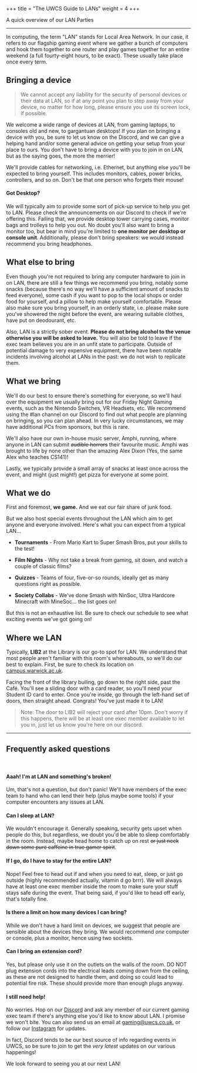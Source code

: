 +++
title = "The UWCS Guide to LANs"
weight = 4
+++

A quick overview of our LAN Parties
<!-- more -->
------------------------------------------------------------------------

In computing, the term "LAN" stands for Local Area Network. In our case, it refers to our flagship gaming event where we gather a bunch of computers and hook them together to one router and play games together for an entire weekend (a full fourty-eight hours, to be exact). These usually take place once every term.

## Bringing a device

> We cannot accept any liability for the security of personal devices or their data at LAN, so if at any point you plan to step away from your device, no matter for how long, please ensure you use its screen lock, if possible.

We welcome a wide range of devices at LAN, from gaming laptops, to consoles old and new, to gargantuan desktops! If you plan on bringing a device with you, be sure to let us know on the Discord, and we can give a helping hand and/or some general advice on getting your setup from your place to ours. You don't have to bring a device with you to join in on LAN, but as the saying goes, the more the merrier!

We'll provide cables for networking, i.e. Ethernet, but anything else you'll be expected to bring yourself. This includes monitors, cables, power bricks, controllers, and so on. Don't be that one person who forgets their mouse!

#### Got Desktop?

We will typically aim to provide some sort of pick-up service to help you get to LAN. Please check the announcements on our Discord to check if we're offering this. Failing that, we provide desktop tower carrying cases, monitor bags and trolleys to help you out. No doubt you'll also want to bring a monitor too, but bear in mind you're limited to **one monitor per desktop or console unit**. Additionally, please don't bring speakers: we would instead recommend you bring headphones.

## What else to bring

Even though you're not required to bring any computer hardware to join in on LAN, there are still a few things we recommend you bring, notably some snacks (because there's no way we'll have a sufficient amount of snacks to feed everyone), some cash if you want to pop to the local shops or order food for yourself, and a pillow to help make yourself comfortable. Please also make sure you bring yourself, in an orderly state, i.e. please make sure you've showered the night before the event, are wearing suitable clothes, have put on deodourant, etc.

Also, LAN is a strictly sober event. **Please do not bring alcohol to the venue otherwise you will be asked to leave.** You will also be told to leave if the exec team believes you are in an unfit state to participate. Outside of potential damage to very expensive equipment, there have been notable incidents involving alcohol at LANs in the past: we do not wish to replicate them.

## What we bring

We'll do our best to ensure there's something for everyone, so we'll haul over the equipment we usually bring out for our Friday Night Gaming events, such as the Nintendo Switches, VR Headsets, etc. We recommend using the #lan channel on our Discord to find out what people are planning on bringing, so you can plan ahead. In very lucky circumstances, we may have additional PCs from sponsors, but this is rare.

We'll also have our own in-house music server, Amphi, running, where anyone in LAN can submit ~~audible horrors~~ their favourite music. Amphi was brought to life by none other than the amazing Alex Dixon (Yes, the same Alex who teaches CS141)!

Lastly, we typically provide a small array of snacks at least once across the event, and might (just might!) get pizza for everyone at some point.

## What we do

First and foremost, **we game.** And we eat our fair share of junk food.

But we also host special events throughout the LAN which aim to get anyone and everyone involved. Here's what you can expect from a typical LAN...

- **Tournaments** - From Mario Kart to Super Smash Bros, put your skills to the test!

- **Film Nights** - Why not take a break from gaming, sit down, and watch a couple of classic films?

- **Quizzes** - Teams of four, five-or-so rounds, ideally get as many questions right as possible.

- **Society Collabs** - We've done Smash with NinSoc, Ultra Hardcore Minecraft with MineSoc... the list goes on!

But this is not an exhaustive list. Be sure to check our schedule to see what exciting events we've got going on!

## Where we LAN

Typically, **LIB2** at the Library is our go-to spot for LAN. We understand that most people aren't familiar with this room's whereabouts, so we'll do our best to explain. First, be sure to check its location on [campus.warwick.ac.uk](https://campus.warwick.ac.uk/search/623c88f2421e6f5928c0e4ec?projectId=warwick).

Facing the front of the library builing, go down to the right side, past the Café. You'll see a sliding door with a card reader, so you'll need your Student ID card to enter. Once you're inside, go through the left-hand set of doors, then straight ahead. Congrats! You've just made it to LAN!

> Note: The door to LIB2 will reject your card after 10pm. Don't worry if this happens, there will be at least one exec member available to let you in, just let us know you're here on our discord.

------------------------------------------------------------------------

## Frequently asked questions

<br>

#### Aaah! I'm at LAN and something's broken!

Um, that's not a question, but don't panic! We'll have members of the exec team to hand who can lend their help (plus maybe some tools) if your computer encounters any issues at LAN.

#### Can I sleep at LAN?

We wouldn't encourage it. Generally speaking, security gets upset when people do this, but regardless, we doubt you'd be able to sleep comfortably in the room. Instead, maybe head home to catch up on rest ~~or just neck down some pure caffeine in true gamer spirit~~.

#### If I go, do I have to stay for the entire LAN?

Nope! Feel free to head out if and when you need to eat, sleep, or just go outside (highly recommended actually, vitamin d go brrr). We will always have at least one exec member inside the room to make sure your stuff stays safe during the event. That being said, if you'd like to head off early, that's totally fine.

#### Is there a limit on how many devices I can bring?

While we don't have a hard limit on devices, we suggest that people are sensible about the devices they bring. We would recommend *one* computer or console, plus a monitor, hence using two sockets.

#### Can I bring an extension cord?

Yes, but please only use it on the outlets on the walls of the room. DO NOT plug extension cords into the electrical leads coming down from the ceiling, as these are not designed to handle them, and doing so could lead to potential fire risk. These should provide more than enough plugs anyway.

#### I still need help!

No worries. Hop on our [Discord](https://discord.uwcs.co.uk) and ask any member of our current gaming exec team if there's anything else you'd like to know about LAN. I promise we won't bite. You can also send us an email at [gaming@uwcs.co.uk](mailto:gaming@uwcs.co.uk), or follow our [Instagram](https://www.instagram.com/warwickcompsoc/) for updates.

In fact, Discord tends to be our best source of info regarding events in UWCS, so be sure to join to get the *very latest* updates on our various happenings!

We look forward to seeing you at our next LAN!
